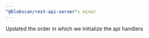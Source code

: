 ```yaml
---
"@blobscan/rest-api-server": minor
---
```


Updated the order in which we initialize the api handlers
